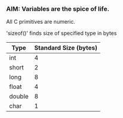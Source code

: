 ### AIM: Variables are the spice of life.

All C primitives are numeric.

'sizeof(<TYPE>)' finds size of specified type in bytes

Type | Standard Size (bytes)
--- | ---
int | 4
short | 2
long | 8
float | 4
double | 8
char | 1 
	
